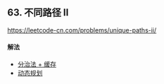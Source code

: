 ## 63. 不同路径 II

https://leetcode-cn.com/problems/unique-paths-ii/


#### 解法  

* [分治法 + 缓存](_1.py)
* [动态规划](_2.py)
